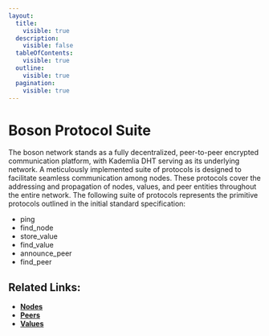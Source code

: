 ```yaml
---
layout:
  title:
    visible: true
  description:
    visible: false
  tableOfContents:
    visible: true
  outline:
    visible: true
  pagination:
    visible: true
---
```


# Boson Protocol Suite

The boson network stands as a fully decentralized, peer-to-peer encrypted communication platform, with Kademlia DHT serving as its underlying network. A meticulously implemented suite of protocols is designed to facilitate seamless communication among nodes. These protocols cover the addressing and propagation of nodes, values, and peer entities throughout the entire network. The following suite of protocols represents the primitive protocols outlined in the initial standard specification:

* ping
* find\_node
* store\_value
* find\_value
* announce\_peer
* find\_peer

## Related Links:

* [**Nodes**](boson-nodes.md)
* [**Peers**](boson-peers.md)
* [**Values**](boson-values.md)
